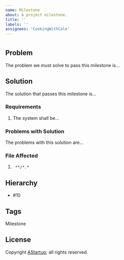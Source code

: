 ```yaml
---
name: Milestone
about: A project milestone.
title: ''
labels: ''
assignees: 'CookingWithCale'
---
```

# 

## Problem

The problem we must solve to pass this milestone is...

## Solution

The solution that passes this milestone is...

### Requirements

1. The system shall be...

### Problems with Solution

The problems with this solution are...

### File Affected

1. ` **/*.*`

## Hierarchy

* #10

## Tags

Milestone

## License

Copyright [AStartup](https://astartup.net); all rights reserved.
